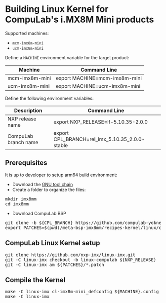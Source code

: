 # Building Linux Kernel for CompuLab's i.MX8M Mini products

Supported machines:

* `mcm-imx8m-mini`
* `ucm-imx8m-mini`

Define a `MACHINE` environment variable for the target product:

|Machine|Command Line|
|---|---|
|mcm-imx8m-mini|export MACHINE=mcm-imx8m-mini
|ucm-imx8m-mini|export MACHINE=ucm-imx8m-mini

Define the following environment variables:

|Description|Command Line|
|---|---|
|NXP release name|export NXP_RELEASE=lf-5.10.35-2.0.0|
|CompuLab branch name|export CPL_BRANCH=rel_imx_5.10.35_2.0.0-stable|

## Prerequisites
It is up to developer to setup arm64 build environment:
* Download the [GNU tool chain](https://github.com/compulab-yokneam/meta-bsp-imx8mm/blob/rel_imx_5.4.70_2.3.0-stable/Documentation/toolchain.md)
* Create a folder to organize the files:
<pre>
mkdir imx8mm
cd imx8mm
</pre>
* Download CompuLab BSP
<pre>
git clone -b ${CPL_BRANCH} https://github.com/compulab-yokneam/meta-bsp-imx8mm.git
export PATCHES=$(pwd)/meta-bsp-imx8mm/recipes-kernel/linux/compulab/imx8mm
</pre>

## CompuLab Linux Kernel setup
<pre>
git clone https://github.com/nxp-imx/linux-imx.git
git -C linux-imx checkout -b linux-compulab ${NXP_RELEASE}
git -C linux-imx am ${PATCHES}/*.patch
</pre>

## Compile the Kernel
<pre>
make -C linux-imx cl-imx8m-mini_defconfig ${MACHINE}.config
make -C linux-imx
</pre>
